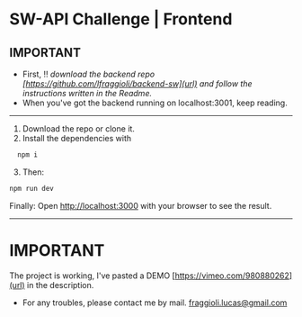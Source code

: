 
# SW-API Challenge | Frontend

## IMPORTANT
- First, ‼ *download the backend repo [https://github.com/lfraggioli/backend-sw](url) and follow the instructions written in the Readme.*
- When you've got the backend running on localhost:3001, keep reading.
---
1) Download the repo or clone it.
2) Install the dependencies with
```bash
  npm i
  ```
3) Then:
```bash
npm run dev

```
Finally:
Open [http://localhost:3000](http://localhost:3000) with your browser to see the result.

---

# IMPORTANT

The project is working, I've pasted a DEMO [https://vimeo.com/980880262](url) in the description.

- For any troubles, please contact me by mail. [fraggioli.lucas@gmail.com](url)

